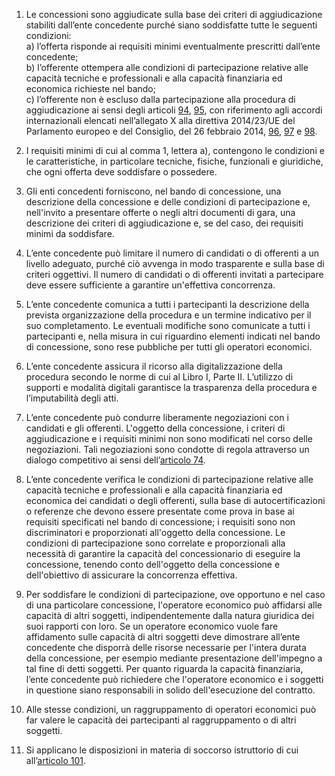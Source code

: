 1. Le concessioni sono aggiudicate sulla base dei criteri di aggiudicazione stabiliti dall’ente concedente purché siano soddisfatte tutte le seguenti condizioni: <br>a) l’offerta risponde ai requisiti minimi eventualmente prescritti dall’ente concedente; <br>b) l’offerente ottempera alle condizioni di partecipazione relative alle capacità tecniche e professionali e alla capacità finanziaria ed economica richieste nel bando; <br>c) l’offerente non è escluso dalla partecipazione alla procedura di aggiudicazione ai sensi degli articoli [94](/articolo-94/1), [95](/articolo-95/1), con riferimento agli accordi internazionali elencati nell’allegato X alla direttiva 2014/23/UE del Parlamento europeo e del Consiglio, del 26 febbraio 2014, [96](/articolo-96/1), [97](/articolo-97/1) e [98](/articolo-98/1).

2. I requisiti minimi di cui al comma 1, lettera a), contengono le condizioni e le caratteristiche, in particolare tecniche, fisiche, funzionali e giuridiche, che ogni offerta deve soddisfare o possedere.

3. Gli enti concedenti forniscono, nel bando di concessione, una descrizione della concessione e delle condizioni di partecipazione e, nell'invito a presentare offerte o negli altri documenti di gara, una descrizione dei criteri di aggiudicazione e, se del caso, dei requisiti minimi da soddisfare.

4. L’ente concedente può limitare il numero di candidati o di offerenti a un livello adeguato, purché ciò avvenga in modo trasparente e sulla base di criteri oggettivi. Il numero di candidati o di offerenti invitati a partecipare deve essere sufficiente a garantire un'effettiva concorrenza.

5. L’ente concedente comunica a tutti i partecipanti la descrizione della prevista organizzazione della procedura e un termine indicativo per il suo completamento. Le eventuali modifiche sono comunicate a tutti i partecipanti e, nella misura in cui riguardino elementi indicati nel bando di concessione, sono rese pubbliche per tutti gli operatori economici.

6. L’ente concedente assicura il ricorso alla digitalizzazione della procedura secondo le norme di cui al Libro I, Parte II. L’utilizzo di supporti e modalità digitali garantisce la trasparenza della procedura e l’imputabilità degli atti.

7. L’ente concedente può condurre liberamente negoziazioni con i candidati e gli offerenti. L'oggetto della concessione, i criteri di aggiudicazione e i requisiti minimi non sono modificati nel corso delle negoziazioni. Tali negoziazioni sono condotte di regola attraverso un dialogo competitivo ai sensi dell’[articolo 74](/articolo-74/1).

8. L’ente concedente verifica le condizioni di partecipazione relative alle capacità tecniche e professionali e alla capacità finanziaria ed economica dei candidati o degli offerenti, sulla base di autocertificazioni o referenze che devono essere presentate come prova in base ai requisiti specificati nel bando di concessione; i requisiti sono non discriminatori e proporzionati all'oggetto della concessione. Le condizioni di partecipazione sono correlate e proporzionali alla necessità di garantire la capacità del concessionario di eseguire la concessione, tenendo conto dell'oggetto della concessione e dell'obiettivo di assicurare la concorrenza effettiva.

9. Per soddisfare le condizioni di partecipazione, ove opportuno e nel caso di una particolare concessione, l'operatore economico può affidarsi alle capacità di altri soggetti, indipendentemente dalla natura giuridica dei suoi rapporti con loro. Se un operatore economico vuole fare affidamento sulle capacità di altri soggetti deve dimostrare all’ente concedente che disporrà delle risorse necessarie per l'intera durata della concessione, per esempio mediante presentazione dell'impegno a tal fine di detti soggetti. Per quanto riguarda la capacità finanziaria, l’ente concedente può richiedere che l'operatore economico e i soggetti in questione siano responsabili in solido dell'esecuzione del contratto.

10. Alle stesse condizioni, un raggruppamento di operatori economici può far valere le capacità dei partecipanti al raggruppamento o di altri soggetti.

11. Si applicano le disposizioni in materia di soccorso istruttorio di cui all’[articolo 101](/articolo-101/1).
